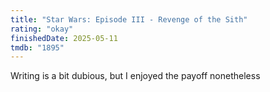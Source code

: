 ```yaml
---
title: "Star Wars: Episode III - Revenge of the Sith"
rating: "okay"
finishedDate: 2025-05-11
tmdb: "1895"
---
```


Writing is a bit dubious, but I enjoyed the payoff nonetheless 
